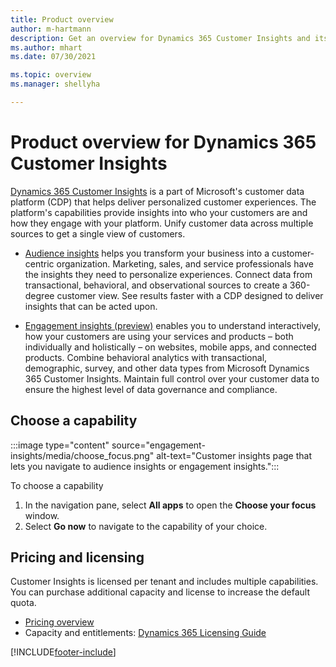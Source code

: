 ```yaml
---
title: Product overview
author: m-hartmann
description: Get an overview for Dynamics 365 Customer Insights and its capabilities.
ms.author: mhart
ms.date: 07/30/2021

ms.topic: overview
ms.manager: shellyha

---
```


# Product overview for Dynamics 365 Customer Insights

[Dynamics 365 Customer Insights](https://dynamics.microsoft.com/ai/customer-insights/) is a part of Microsoft's customer data platform (CDP) that helps deliver personalized customer experiences. The platform's capabilities provide insights into who your customers are and how they engage with your platform. Unify customer data across multiple sources to get a single view of customers.


- [Audience insights](audience-insights/overview.md) helps you transform your business into a customer-centric organization. Marketing, sales, and service professionals have the insights they need to personalize experiences. Connect data from transactional, behavioral, and observational sources to create a 360-degree customer view. See results faster with a CDP designed to deliver insights that can be acted upon. 

- [Engagement insights (preview)](engagement-insights/index.yml) enables you to understand interactively, how your customers are using your services and products – both individually and holistically – on websites, mobile apps, and connected products. Combine behavioral analytics with transactional, demographic, survey, and other data types from Microsoft Dynamics 365 Customer Insights. Maintain full control over your customer data to ensure the highest level of data governance and compliance.
 
## Choose a capability

:::image type="content" source="engagement-insights/media/choose_focus.png" alt-text="Customer insights page that lets you navigate to audience insights or engagement insights.":::

To choose a capability

1. In the navigation pane, select **All apps** to open the **Choose your focus** window.
1. Select **Go now** to navigate to the capability of your choice.

## Pricing and licensing

Customer Insights is licensed per tenant and includes multiple capabilities. You can purchase additional capacity and license to increase the default quota. 
- [Pricing overview](https://dynamics.microsoft.com/ai/customer-insights/pricing/)
- Capacity and entitlements: [Dynamics 365 Licensing Guide](https://go.microsoft.com/fwlink/?LinkId=866544)

[!INCLUDE[footer-include](includes/footer-banner.md)]